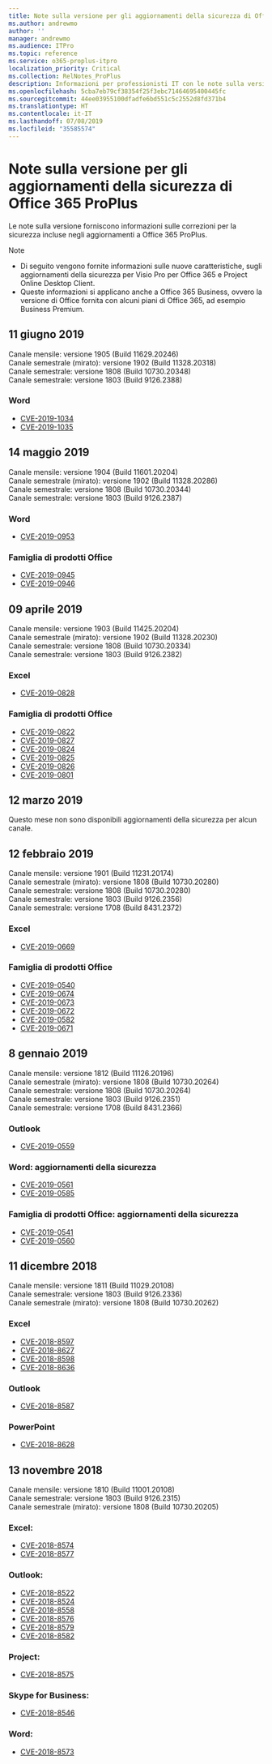 ```yaml
---
title: Note sulla versione per gli aggiornamenti della sicurezza di Office 365 ProPlus
ms.author: andrewmo
author: ''
manager: andrewmo
ms.audience: ITPro
ms.topic: reference
ms.service: o365-proplus-itpro
localization_priority: Critical
ms.collection: RelNotes_ProPlus
description: Informazioni per professionisti IT con le note sulla versione gli aggiornamenti della sicurezza di Office 365 ProPlus
ms.openlocfilehash: 5cba7eb79cf38354f25f3ebc71464695400445fc
ms.sourcegitcommit: 44ee03955100dfadfe6bd551c5c2552d8fd371b4
ms.translationtype: HT
ms.contentlocale: it-IT
ms.lasthandoff: 07/08/2019
ms.locfileid: "35585574"
---
```

# <a name="release-notes-for-office-365-proplus-security-updates"></a>Note sulla versione per gli aggiornamenti della sicurezza di Office 365 ProPlus

Le note sulla versione forniscono informazioni sulle correzioni per la sicurezza incluse negli aggiornamenti a Office 365 ProPlus.
 
> [!NOTE]
> - Di seguito vengono fornite informazioni sulle nuove caratteristiche, sugli aggiornamenti della sicurezza per Visio Pro per Office 365 e Project Online Desktop Client.
> - Queste informazioni si applicano anche a Office 365 Business, ovvero la versione di Office fornita con alcuni piani di Office 365, ad esempio Business Premium.  

[//]: # (NON ELIMINARE LA RIGA SOPRA, viene usata per la spaziatura)  

## <a name="june-11-2019"></a>11 giugno 2019
Canale mensile: versione 1905 (Build 11629.20246)  
Canale semestrale (mirato): versione 1902 (Build 11328.20318)  
Canale semestrale: versione 1808 (Build 10730.20348)  
Canale semestrale: versione 1803 (Build 9126.2388)  

### <a name="word"></a>Word

-   [CVE-2019-1034](https://portal.msrc.microsoft.com/en-us/security-guidance/advisory/CVE-2019-1034)
-   [CVE-2019-1035](https://portal.msrc.microsoft.com/en-us/security-guidance/advisory/CVE-2019-1035)

## <a name="may-14-2019"></a>14 maggio 2019
Canale mensile: versione 1904 (Build 11601.20204)  
Canale semestrale (mirato): versione 1902 (Build 11328.20286)  
Canale semestrale: versione 1808 (Build 10730.20344)  
Canale semestrale: versione 1803 (Build 9126.2387)  

### <a name="word"></a>Word

-   [CVE-2019-0953](https://portal.msrc.microsoft.com/en-us/security-guidance/advisory/CVE-2019-0953)

### <a name="office-suite"></a>Famiglia di prodotti Office

-   [CVE-2019-0945](https://portal.msrc.microsoft.com/en-us/security-guidance/advisory/CVE-2019-0945)
-   [CVE-2019-0946](https://portal.msrc.microsoft.com/en-us/security-guidance/advisory/CVE-2019-0946)

## <a name="april-09-2019"></a>09 aprile 2019
Canale mensile: versione 1903 (Build 11425.20204)  
Canale semestrale (mirato): versione 1902 (Build 11328.20230)  
Canale semestrale: versione 1808 (Build 10730.20334)  
Canale semestrale: versione 1803 (Build 9126.2382)  

### <a name="excel"></a>Excel

-   [CVE-2019-0828](https://portal.msrc.microsoft.com/en-us/security-guidance/advisory/CVE-2019-0828)

### <a name="office-suite"></a>Famiglia di prodotti Office

-   [CVE-2019-0822](https://portal.msrc.microsoft.com/en-us/security-guidance/advisory/CVE-2019-0822)
-   [CVE-2019-0827](https://portal.msrc.microsoft.com/en-us/security-guidance/advisory/CVE-2019-0827)
-   [CVE-2019-0824](https://portal.msrc.microsoft.com/en-us/security-guidance/advisory/CVE-2019-0824)
-   [CVE-2019-0825](https://portal.msrc.microsoft.com/en-us/security-guidance/advisory/CVE-2019-0825)
-   [CVE-2019-0826](https://portal.msrc.microsoft.com/en-us/security-guidance/advisory/CVE-2019-0826)
-   [CVE-2019-0801](https://portal.msrc.microsoft.com/en-us/security-guidance/advisory/CVE-2019-0801)

## <a name="march-12-2019"></a>12 marzo 2019
Questo mese non sono disponibili aggiornamenti della sicurezza per alcun canale.

## <a name="february-12-2019"></a>12 febbraio 2019
Canale mensile: versione 1901 (Build 11231.20174)  
Canale semestrale (mirato): versione 1808 (Build 10730.20280)   
Canale semestrale: versione 1808 (Build 10730.20280)  
Canale semestrale: versione 1803 (Build 9126.2356)  
Canale semestrale: versione 1708 (Build 8431.2372)  


### <a name="excel"></a>Excel

-   [CVE-2019-0669](https://portal.msrc.microsoft.com/en-us/security-guidance/advisory/CVE-2019-0669)

### <a name="office-suite"></a>Famiglia di prodotti Office

-   [CVE-2019-0540](https://portal.msrc.microsoft.com/en-us/security-guidance/advisory/CVE-2019-0540)
-   [CVE-2019-0674](https://portal.msrc.microsoft.com/en-us/security-guidance/advisory/CVE-2019-0674)
-   [CVE-2019-0673](https://portal.msrc.microsoft.com/en-us/security-guidance/advisory/CVE-2019-0673)
-   [CVE-2019-0672](https://portal.msrc.microsoft.com/en-us/security-guidance/advisory/CVE-2019-0672)
-   [CVE-2019-0582](https://portal.msrc.microsoft.com/en-us/security-guidance/advisory/CVE-2019-0582)
-   [CVE-2019-0671](https://portal.msrc.microsoft.com/en-us/security-guidance/advisory/CVE-2019-0671)

## <a name="january-8-2019"></a>8 gennaio 2019

Canale mensile: versione 1812 (Build 11126.20196)  
Canale semestrale (mirato): versione 1808 (Build 10730.20264)  
Canale semestrale: versione 1808 (Build 10730.20264)  
Canale semestrale: versione 1803 (Build 9126.2351)  
Canale semestrale: versione 1708 (Build 8431.2366)  


### <a name="outlook"></a>Outlook
-   [CVE-2019-0559](https://portal.msrc.microsoft.com/en-us/security-guidance/advisory/CVE-2019-0559)

### <a name="word-security-updates"></a>Word: aggiornamenti della sicurezza 
-   [CVE-2019-0561](https://portal.msrc.microsoft.com/en-us/security-guidance/advisory/CVE-2019-0561)
-   [CVE-2019-0585](https://portal.msrc.microsoft.com/en-us/security-guidance/advisory/CVE-2019-0585) 
 
### <a name="office-suite-security-updates"></a>Famiglia di prodotti Office: aggiornamenti della sicurezza 
-   [CVE-2019-0541](https://portal.msrc.microsoft.com/en-us/security-guidance/advisory/CVE-2019-0541)
-   [CVE-2019-0560](https://portal.msrc.microsoft.com/en-us/security-guidance/advisory/CVE-2019-0560)

## <a name="december-11-2018"></a>11 dicembre 2018
Canale mensile: versione 1811 (Build 11029.20108)  
Canale semestrale: versione 1803 (Build 9126.2336)  
Canale semestrale (mirato): versione 1808 (Build 10730.20262)  

### <a name="excel"></a>Excel

-   [CVE-2018-8597](https://portal.msrc.microsoft.com/en-us/security-guidance/advisory/CVE-2018-8597)
-   [CVE-2018-8627](https://portal.msrc.microsoft.com/en-us/security-guidance/advisory/CVE-2018-8627)
-   [CVE-2018-8598](https://portal.msrc.microsoft.com/en-us/security-guidance/advisory/CVE-2018-8598)
-   [CVE-2018-8636](https://portal.msrc.microsoft.com/en-us/security-guidance/advisory/CVE-2018-8636)

### <a name="outlook"></a>Outlook

-   [CVE-2018-8587](https://portal.msrc.microsoft.com/en-us/security-guidance/advisory/CVE-2018-8587)

### <a name="powerpoint"></a>PowerPoint

-   [CVE-2018-8628](https://portal.msrc.microsoft.com/en-us/security-guidance/advisory/CVE-2018-8628)

## <a name="november-13-2018"></a>13 novembre 2018
Canale mensile: versione 1810 (Build 11001.20108)  
Canale semestrale: versione 1803 (Build 9126.2315)  
Canale semestrale (mirato): versione 1808 (Build 10730.20205)  

### <a name="excel"></a>Excel:

-   [CVE-2018-8574](https://portal.msrc.microsoft.com/en-us/security-guidance/advisory/CVE-2018-8574)
-   [CVE-2018-8577](https://portal.msrc.microsoft.com/en-us/security-guidance/advisory/CVE-2018-8577)

### <a name="outlook"></a>Outlook:

-   [CVE-2018-8522](https://portal.msrc.microsoft.com/en-us/security-guidance/advisory/CVE-2018-8522)
-   [CVE-2018-8524](https://portal.msrc.microsoft.com/en-us/security-guidance/advisory/CVE-2018-8524)
-   [CVE-2018-8558](https://portal.msrc.microsoft.com/en-us/security-guidance/advisory/CVE-2018-8558)
-   [CVE-2018-8576](https://portal.msrc.microsoft.com/en-us/security-guidance/advisory/CVE-2018-8576)
-   [CVE-2018-8579](https://portal.msrc.microsoft.com/en-us/security-guidance/advisory/CVE-2018-8579)
-   [CVE-2018-8582](https://portal.msrc.microsoft.com/en-us/security-guidance/advisory/CVE-2018-8582)

### <a name="project"></a>Project:

-   [CVE-2018-8575](https://portal.msrc.microsoft.com/en-us/security-guidance/advisory/CVE-2018-8575)

### <a name="skype-for-business"></a>Skype for Business:

-   [CVE-2018-8546](https://portal.msrc.microsoft.com/en-us/security-guidance/advisory/CVE-2018-8546)

### <a name="word"></a>Word:

-   [CVE-2018-8573](https://portal.msrc.microsoft.com/en-us/security-guidance/advisory/CVE-2018-8573)
